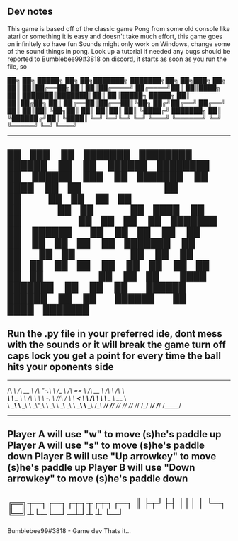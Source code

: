 Dev notes
----------------------------------------------------------------------------------------------------------------
This game is based off of the classic game Pong from some old console like atari or something
it is easy and doesn't take much effort, this game goes on infinitely so have fun
Sounds might only work on Windows, change some of the sound things in pong. Look up a tutorial if needed
any bugs should be reported to Bumblebee99#3818 on discord,
it starts as soon as you run the file, so

██╗  ██╗ █████╗ ██╗   ██╗███████╗    ███████╗██╗   ██╗███╗   ██╗
██║  ██║██╔══██╗██║   ██║██╔════╝    ██╔════╝██║   ██║████╗  ██║
███████║███████║██║   ██║█████╗      █████╗  ██║   ██║██╔██╗ ██║
██╔══██║██╔══██║╚██╗ ██╔╝██╔══╝      ██╔══╝  ██║   ██║██║╚██╗██║
██║  ██║██║  ██║ ╚████╔╝ ███████╗    ██║     ╚██████╔╝██║ ╚████║
╚═╝  ╚═╝╚═╝  ╚═╝  ╚═══╝  ╚══════╝    ╚═╝      ╚═════╝ ╚═╝  ╚═══╝
                                                                

----------------------------------------------------------------------------------------------------------------

██ ███    ██ ███████ ████████ ██████  ██    ██  ██████ ████████ ██  ██████  ███    ██ ███████ 
██ ████   ██ ██         ██    ██   ██ ██    ██ ██         ██    ██ ██    ██ ████   ██ ██      
██ ██ ██  ██ ███████    ██    ██████  ██    ██ ██         ██    ██ ██    ██ ██ ██  ██ ███████ 
██ ██  ██ ██      ██    ██    ██   ██ ██    ██ ██         ██    ██ ██    ██ ██  ██ ██      ██ 
██ ██   ████ ███████    ██    ██   ██  ██████   ██████    ██    ██  ██████  ██   ████ ███████ 
----------------------------------------------------------------------------------------------------------------
Run the .py file in your preferred ide,
dont mess with the sounds or it will break the game
turn off caps lock
you get a point for every time the ball hits your oponents side
----------------------------------------------------------------------------------------------------------------

 ______     ______     __   __     ______   ______     ______     __         ______    
/\  ___\   /\  __ \   /\ "-.\ \   /\__  _\ /\  == \   /\  __ \   /\ \       /\  ___\   
\ \ \____  \ \ \/\ \  \ \ \-.  \  \/_/\ \/ \ \  __<   \ \ \/\ \  \ \ \____  \ \___  \  
 \ \_____\  \ \_____\  \ \_\\"\_\    \ \_\  \ \_\ \_\  \ \_____\  \ \_____\  \/\_____\ 
  \/_____/   \/_____/   \/_/ \/_/     \/_/   \/_/ /_/   \/_____/   \/_____/   \/_____/ 
                                                                                       

----------------------------------------------------------------------------------------------------------------
Player A will use "w" to move (s)he's paddle up
Player A will use "s" to move (s)he's paddle down
Player B will use "Up arrowkey" to move (s)he's paddle up
Player B will use "Down arrowkey" to move (s)he's paddle down
----------------------------------------------------------------------------------------------------------------
╔═╗┬─┐┌─┐┌┬┐┬┌┬┐┌─┐
║  ├┬┘├┤  │││ │ └─┐
╚═╝┴└─└─┘─┴┘┴ ┴ └─┘
----------------------------------------------------------------------------------------------------------------
Bumblebee99#3818 - Game dev
Thats it...

